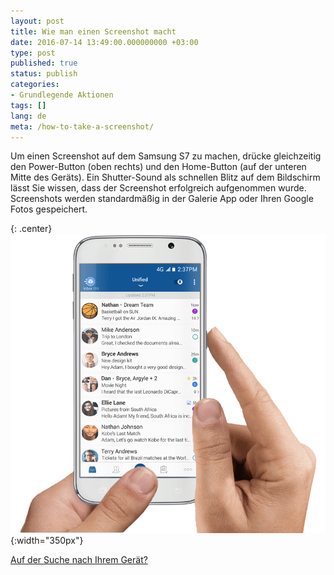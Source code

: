 ```yaml
---
layout: post
title: Wie man einen Screenshot macht
date: 2016-07-14 13:49:00.000000000 +03:00
type: post
published: true
status: publish
categories:
- Grundlegende Aktionen
tags: []
lang: de
meta: /how-to-take-a-screenshot/
---
```


Um einen Screenshot auf dem Samsung S7 zu machen, drücke gleichzeitig den Power-Button (oben rechts) und den Home-Button (auf der unteren Mitte des Geräts). Ein Shutter-Sound als schnellen Blitz auf dem Bildschirm lässt Sie wissen, dass der Screenshot erfolgreich aufgenommen wurde. Screenshots werden standardmäßig in der Galerie App oder Ihren Google Fotos gespeichert.

{: .center}
![S7 Screenshot](/assets/S7_BM.png){:width="350px"}

[Auf der Suche nach Ihrem Gerät?]( http://bluemaildevices.com)
